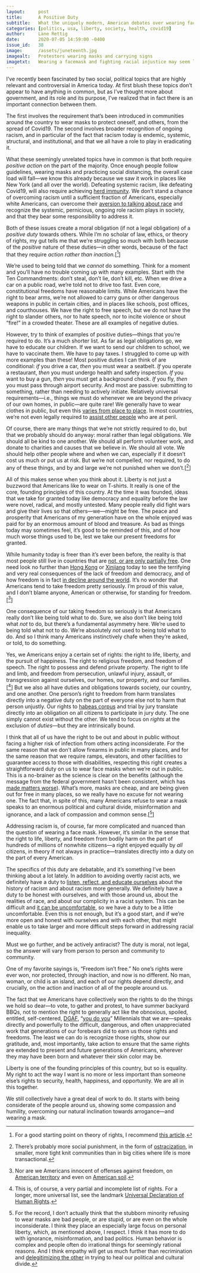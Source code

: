 ```yaml
---
layout:     post
title:      A Positive Duty
subtitle:   What the uniquely modern, American debates over wearing facemasks and confronting racism have in common
categories: [politics, usa, liberty, society, health, covid19]
author:     Lane Rettig
date:       2020-07-05 14:59:00 -0400
issue_id:   38
image:      /assets/juneteenth.jpg
imagealt:   Protestors wearing masks and carrying signs
imagetxt:   Wearing a facemask and fighting racial injustice may seem like they don't have much in common. Actually, they do. Black Lives Matter demonstrations in New York City, June 2020. Photo by the author.
---
```

I’ve recently been fascinated by two social, political topics that are highly relevant and controversial in America today. At first blush these topics don’t appear to have anything in common, but as I’ve thought more about government, and its role and its purpose, I’ve realized that in fact there is an important connection between them.

The first involves the requirement that’s been introduced in communities around the country to wear masks to protect oneself, and others, from the spread of Covid19. The second involves broader recognition of ongoing racism, and in particular of the fact that racism today is endemic, systemic, structural, and institutional, and that we all have a role to play in eradicating it.

What these seemingly unrelated topics have in common is that both require _positive action_ on the part of the majority. Once enough people follow guidelines, wearing masks and practicing social distancing, the overall case load will fall—we know this already because we saw it work in places like New York (and all over the world). Defeating systemic racism, like defeating Covid19, will also require achieving [herd immunity](https://en.wikipedia.org/wiki/Herd_immunity). We don’t stand a chance of overcoming racism until a sufficient fraction of Americans, especially white Americans, can overcome their [aversion to talking about race](https://www.newyorker.com/books/page-turner/a-sociologist-examines-the-white-fragility-that-prevents-white-americans-from-confronting-racism) and recognize the systemic, pernicious, ongoing role racism plays in society, and that they bear some responsibility to address it.

Both of these issues create a moral obligation (if not a legal obligation) of a _positive duty_ towards others. While I’m no scholar of law, ethics, or theory of rights, my gut tells me that we’re struggling so much with both because of the _positive_ nature of these duties—in other words, because of the fact that they require _action rather than inaction._[[^1]]

We’re used to being told that we _cannot_ do something. Think for a moment and you’ll have no trouble coming up with many examples. Start with the Ten Commandments: don’t steal, don’t lie, don’t kill, etc. When we drive a car on a public road, we’re told not to drive too fast. Even core, constitutional freedoms have reasonable limits. While Americans have the right to bear arms, we’re not allowed to carry guns or other dangerous weapons in public in certain cities, and in places like schools, post offices, and courthouses. We have the right to free speech, but we do not have the right to slander others, nor to hate speech, nor to incite violence or shout “fire!” in a crowded theater. These are all examples of negative duties.

However, try to think of examples of positive duties—things that you’re required to do. It’s a much shorter list. As far as legal obligations go, we have to educate our children. If we want to send our children to school, we have to vaccinate them. We have to pay taxes. I struggled to come up with more examples than these! Most positive duties I can think of are conditional: _if_ you drive a car, _then_ you must wear a seatbelt. _If_ you operate a restaurant, _then_ you must undergo health and safety inspection. _If_ you want to buy a gun, _then_ you must get a background check. _If_ you fly, _then_ you must pass through airport security. And most are passive: submitting to something, rather than needing to actively initiate. Relatively universal requirements—i.e., things we must do whenever we are beyond the privacy of our own homes, in public—are quite rare! We generally have to wear clothes in public, but even this [varies from place to place](https://www.justia.com/criminal/offenses/sex-crimes/public-indecency/). In most countries, we’re not even legally required to [assist other people](https://en.wikipedia.org/wiki/Duty_to_rescue) who are at peril.

Of course, there are many things that we’re not strictly required to do, but that we probably should do anyway: moral rather than legal obligations. We should all be kind to one another. We should all perform volunteer work, and donate to charities and causes that we believe in. We should all vote. We should help other people where and when we can, especially if it doesn’t cost us much or put us at risk. But we’re not compelled, nor required, to do any of these things, and by and large we’re not punished when we don’t.[[^2]]

All of this makes sense when you think about it. Liberty is not just a buzzword that Americans like to wear on T-shirts. It really is one of the core, founding principles of this country. At the time it was founded, ideas that we take for granted today like democracy and equality before the law were novel, radical, and mostly untested. Many people really did fight wars and give their lives so that others—we—might be free. The peace and prosperity that Americans of my generation have on the whole enjoyed was paid for by an enormous amount of blood and treasure. As bad as things today may sometimes feel, it’s good to be reminded of this, and of how much worse things used to be, lest we take our present freedoms for granted.

While humanity today is freer than it’s ever been before, the reality is that most people still live in countries that are [not, or are only partially free](https://www.eiu.com/topic/democracy-index). One need look no further than [Hong Kong](https://www.cnn.com/2020/07/01/china/hong-kong-national-security-law-july-1-intl-hnk/index.html) or [Xinjiang](https://en.wikipedia.org/wiki/Xinjiang_re-education_camps) today to see the terrifying and very real consequences of the lack of freedom and democracy, and of how freedom is in fact [in decline around the world](https://www.economist.com/graphic-detail/2020/01/22/global-democracy-has-another-bad-year). It’s no wonder that Americans tend to take freedom pretty seriously. I’m proud of this value, and I don’t blame anyone, American or otherwise, for standing for freedom.[[^3]]

One consequence of our taking freedom so seriously is that Americans really don’t like being told what to do. Sure, we also don’t like being told what _not_ to do, but there’s a fundamental asymmetry here. We’re used to being told what not to do. We’re absolutely _not_ used to being told what to do. And so I think many Americans instinctively chafe when they’re asked, or told, to do something.

Yes, we Americans enjoy a certain set of rights: the right to life, liberty, and the pursuit of happiness. The right to religious freedom, and freedom of speech. The right to possess and defend private property. The right to life and limb, and freedom from persecution, unlawful injury, assault, or transgression against ourselves, our homes, our property, and our families.[[^4]] But we also all have duties and obligations towards society, our country, and one another. One person’s right to freedom from harm translates directly into a negative duty on the part of everyone else not to harm that person unjustly. Our rights to [habeas corpus](https://en.wikipedia.org/wiki/Habeas_corpus) and trial by jury translate directly into an obligation on all citizens to participate in jury duty. The one simply cannot exist without the other. We tend to focus on _rights_ at the exclusion of _duties_—but they are intrinsically bound.

I think that all of us have the right to be out and about in public without facing a higher risk of infection from others acting inconsiderate. For the same reason that we don’t allow firearms in public in many places, and for the same reason that we require ramps, elevators, and other facilities to guarantee access to those with disabilities, respecting this right creates a straightforward duty on us to wear face masks when we’re out in public. This is a no-brainer as the science is clear on the benefits (although the message from the federal government hasn’t been consistent, which has [made matters worse](https://www.nytimes.com/2020/06/03/us/cdc-coronavirus.html)). What’s more, masks are cheap, and are being given out for free in many places, so we really have no excuse for not wearing one. The fact that, in spite of this, many Americans refuse to wear a mask speaks to an enormous political and cultural divide, misinformation and ignorance, and a lack of compassion and common sense.[[^5]]

Addressing racism is, of course, far more complicated and nuanced than the question of wearing a face mask. However, it’s similar in the sense that the right to life, liberty, and freedom from bodily harm on the part of hundreds of millions of nonwhite citizens—a right enjoyed equally by _all_ citizens, in theory if not always in practice—translates directly into a duty on the part of every American.

The specifics of this duty are debatable, and it’s something I’ve been thinking about a lot lately. In addition to avoiding overtly racist acts, we definitely have a duty to [listen, reflect, and educate ourselves](/society/2020/06/13/what-can-i-do.html) about the history of racism and about racism more generally. We definitely have a duty to be honest with ourselves, and with those around us, about the realities of race, and about our complicity in a racist system. This can be difficult and [it can be uncomfortable](https://www.newyorker.com/books/page-turner/a-sociologist-examines-the-white-fragility-that-prevents-white-americans-from-confronting-racism), so we have a duty to be a little uncomfortable. Even this is not enough, but it’s a good start, and if we’re more open and honest with ourselves and with each other, that might enable us to take larger and more difficult steps forward in addressing racial inequality.

Must we go further, and be actively antiracist? The duty is moral, not legal, so the answer will vary from person to person and community to community.

One of my favorite sayings is, “Freedom isn’t free.” No one’s rights were ever won, nor protected, through inaction, and now is no different. No man, woman, or child is an island, and each of our rights depend directly, and crucially, on the action and inaction of all of the people around us.

The fact that we Americans have collectively won the rights to do the things we hold so dear—to vote, to gather and protest, to have summer backyard BBQs, not to mention the right to generally act like the obnoxious, spoiled, entitled, self-centered, [DGAF](https://thoughtcatalog.com/rachel-hodin/2014/01/13-signs-you-truly-dgaf/), “[you do you](https://www.nytimes.com/2015/04/05/magazine/how-you-do-you-perfectly-captures-our-narcissistic-culture.html)” Millennials that we are—speaks directly and powerfully to the difficult, dangerous, and often unappreciated work that generations of our forebears did to earn us those rights and freedoms. The least we can do is recognize those rights, show our gratitude, and, most importantly, take action to ensure that the same rights are extended to present and future generations of Americans, wherever they may have been born and whatever their skin color may be.

Liberty is one of the founding principles of this country, but so is equality. My right to act the way I want is no more or less important than someone else’s rights to security, health, happiness, and opportunity. We are all in this together.

We still collectively have a great deal of work to do. It starts with being considerate of the people around us, showing some compassion and humility, overcoming our natural inclination towards arrogance—and wearing a mask.

[^1]: For a good starting point on theory of rights, I recommend [this article](https://onlinelibrary.wiley.com/doi/full/10.1111/1467-9248.12150).

[^2]: There’s probably more social punishment, in the form of [ostracization](https://www.theatlantic.com/international/archive/2010/10/it-takes-a-village-to-shun-a-child/64626/), in smaller, more tight knit communities than in big cities where life is more transactional.

[^3]: Nor are we Americans innocent of offenses against freedom, on [American territory](https://en.wikipedia.org/wiki/Indefinite_detention#United_States) and even on [American soil](https://www.cfr.org/backgrounder/us-detention-child-migrants). 

[^4]: This is, of course, a very partial and incomplete list of rights. For a longer, more universal list, see the landmark [Universal Declaration of Human Rights](https://www.un.org/en/universal-declaration-human-rights/).

[^5]: For the record, I don’t actually think that the stubborn minority refusing to wear masks are bad people, or are stupid, or are even on the whole inconsiderate. I think they place an especially large focus on personal liberty, which, as mentioned above, I respect. I think it has more to do with ignorance, misinformation, and bad politics. Human behavior is complex and people often do irrational things for seemingly rational reasons. And I think empathy will get us much further than recrimination and [delegitimizing the other](https://www.beyondintractability.org/essay/delegitimization) in trying to heal our political and cultural divide.
